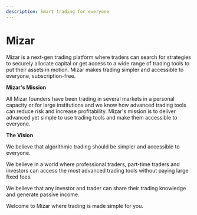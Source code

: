 ```yaml
---
description: Smart trading for everyone
---
```


# Mizar

Mizar is a next-gen trading platform where traders can search for strategies to securely allocate capital or get access to a wide range of trading tools to put their assets in motion. Mizar makes trading simpler and accessible to everyone, subscription-free.

**Mizar's Mission**

All Mizar founders have been trading in several markets in a personal capacity or for large institutions and we know how advanced trading tools can reduce risk and increase profitability. Mizar's mission is to deliver advanced yet simple to use trading tools and make them accessible to everyone.

**The Vision**

We believe that algorithmic trading should be simpler and accessible to everyone.

We believe in a world where professional traders, part-time traders and investors can access the most advanced trading tools without paying large fixed fees.

We believe that any investor and trader can share their trading knowledge and generate passive income.

Welcome to Mizar where trading is made simple for you.







